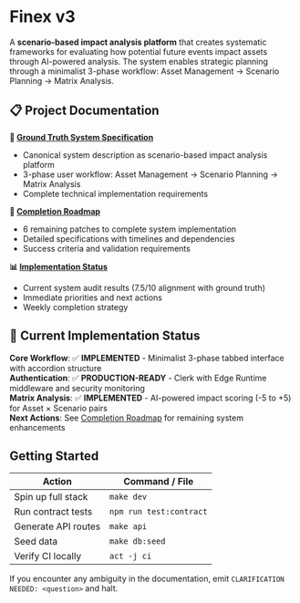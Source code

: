 # Finex v3

A **scenario-based impact analysis platform** that creates systematic frameworks for evaluating how potential future events impact assets through AI-powered analysis. The system enables strategic planning through a minimalist 3-phase workflow: Asset Management → Scenario Planning → Matrix Analysis.

## 📋 Project Documentation

**📖 [Ground Truth System Specification](docs/GROUND_TRUTH.md)**
- Canonical system description as scenario-based impact analysis platform
- 3-phase user workflow: Asset Management → Scenario Planning → Matrix Analysis
- Complete technical implementation requirements

**🚀 [Completion Roadmap](docs/COMPLETION_ROADMAP.md)**
- 6 remaining patches to complete system implementation
- Detailed specifications with timelines and dependencies
- Success criteria and validation requirements

**📊 [Implementation Status](docs/IMPLEMENTATION_STATUS.md)**
- Current system audit results (7.5/10 alignment with ground truth)
- Immediate priorities and next actions
- Weekly completion strategy

## 🎯 Current Implementation Status

**Core Workflow**: ✅ **IMPLEMENTED** - Minimalist 3-phase tabbed interface with accordion structure  
**Authentication**: ✅ **PRODUCTION-READY** - Clerk with Edge Runtime middleware and security monitoring  
**Matrix Analysis**: ✅ **IMPLEMENTED** - AI-powered impact scoring (-5 to +5) for Asset × Scenario pairs  
**Next Actions**: See [Completion Roadmap](docs/COMPLETION_ROADMAP.md) for remaining system enhancements

## Getting Started

| Action | Command / File |
|--------|----------------|
| Spin up full stack | `make dev` |
| Run contract tests | `npm run test:contract` |
| Generate API routes | `make api` |
| Seed data | `make db:seed` |
| Verify CI locally | `act -j ci` |

If you encounter any ambiguity in the documentation, emit `CLARIFICATION NEEDED: <question>` and halt.
